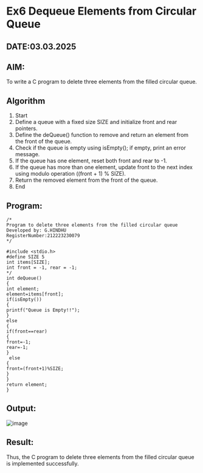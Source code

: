 # Ex6 Dequeue Elements from Circular Queue
## DATE:03.03.2025
## AIM:
To write a C program to delete three elements from the filled circular queue.

## Algorithm
1. Start 
2. Define a queue with a fixed size SIZE and initialize front and rear pointers. 
3. Define the deQueue() function to remove and return an element from the front of the queue. 
4. Check if the queue is empty using isEmpty(); if empty, print an error message. 
5. If the queue has one element, reset both front and rear to -1. 
6. If the queue has more than one element, update front to the next index using modulo 
operation ((front + 1) % SIZE). 
7. Return the removed element from the front of the queue. 
8. End  

## Program:
```
/*
Program to delete three elements from the filled circular queue
Developed by: G.HINDHU
RegisterNumber:212223230079  
*/

```
```
#include <stdio.h> 
#define SIZE 5 
int items[SIZE]; 
int front = -1, rear = -1; 
*/ 
int deQueue() 
{ 
int element; 
element=items[front]; 
if(isEmpty()) 
{ 
printf("Queue is Empty!!"); 
} 
else 
{ 
if(front==rear) 
{ 
front=-1; 
rear=-1; 
}
 else 
{ 
front=(front+1)%SIZE; 
} 
} 
return element; 
}

```
## Output:

![image](https://github.com/user-attachments/assets/944c4c5b-ea03-49f4-9375-15677e904864)


## Result:
Thus, the C program to delete three elements from the filled circular queue is implemented successfully.
